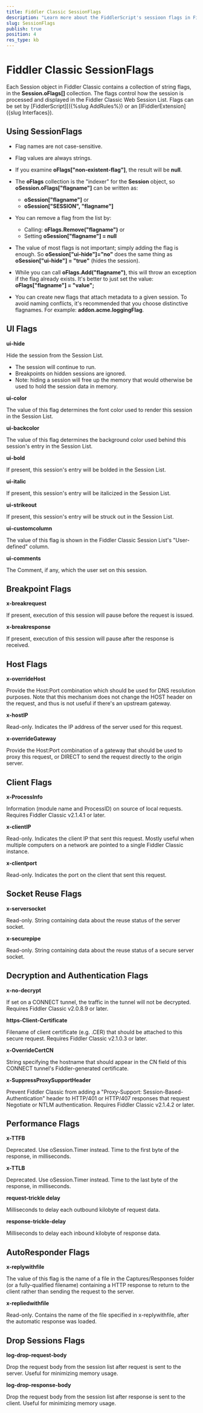```yaml
---
title: Fiddler Classic SessionFlags
description: "Learn more about the FiddlerScript's sessioon flags in Fiddler Classic"
slug: SessionFlags
publish: true
position: 4
res_type: kb
---
```


Fiddler Classic SessionFlags
====================

Each Session object in Fiddler Classic contains a collection of string flags, in the **Session.oFlags[]** collection.  The flags control how the session is processed and displayed in the Fiddler Classic Web Session List.  Flags can be set by [FiddlerScript][({%slug AddRules%}) or an [IFiddlerExtension]({slug Interfaces}).


Using SessionFlags
------------------

+ Flag names are not case-sensitive.  

+ Flag values are always strings.

+ If you examine **oFlags["non-existent-flag"]**, the result will be **null**.

+ The **oFlags** collection is the "indexer" for the **Session** object, so **oSession.oFlags["flagname"]** can be written as:
  + **oSession["flagname"]** or 
  + **oSession["SESSION", "flagname"]**

+ You can remove a flag from the list by:
  + Calling: **oFlags.Remove("flagname")** or 
  + Setting **oSession["flagname"] = null**

+ The value of most flags is not important; simply adding the flag is enough.  So **oSession["ui-hide"]="no"** does the same thing as **oSession["ui-hide"] = "true"** (hides the session).

+ While you can call **oFlags.Add("flagname")**, this will throw an exception if the flag already exists.  It's better to just set the value: **oFlags["flagname"] = "value";**

+ You can create new flags that attach metadata to a given session. To avoid naming conflicts, it's recommended that you choose distinctive flagnames. For example: **addon.acme.loggingFlag**.

UI Flags
--------

**ui-hide**

Hide the session from the Session List.   

+ The session will continue to run.  
+ Breakpoints on hidden sessions are ignored.
+ Note: hiding a session will free up the memory that would otherwise be used to hold the session data in memory.



**ui-color**

The value of this flag determines the font color used to render this session in the Session List.



**ui-backcolor**

The value of this flag determines the background color used behind this session's entry in the Session List.



**ui-bold**

If present, this session's entry will be bolded in the Session List.



**ui-italic**

If present, this session's entry will be italicized in the Session List.



**ui-strikeout**

If present, this session's entry will be struck out in the Session List.



**ui-customcolumn**

The value of this flag is shown in the Fiddler Classic Session List's "User-defined" column.



**ui-comments**

The Comment, if any, which the user set on this session.



Breakpoint Flags
----------------

**x-breakrequest**

If present, execution of this session will pause before the request is issued.



**x-breakresponse**

If present, execution of this session will pause after the response is received.



Host Flags
---------

**x-overrideHost**

Provide the Host:Port combination which should be used for DNS resolution purposes. Note that this mechanism does not change the HOST header on the request, and thus is not useful if there's an upstream gateway.



**x-hostIP**

Read-only.  Indicates the IP address of the server used for this request.



**x-overrideGateway**

Provide the Host:Port combination of a gateway that should be used to proxy this request, or DIRECT to send the request directly to the origin server.


Client Flags
------------

**x-ProcessInfo**

Information (module name and ProcessID) on source of local requests.  Requires Fiddler Classic v2.1.4.1 or later.



**x-clientIP**

Read-only.  Indicates the client IP that sent this request.  Mostly useful when multiple computers on a network are pointed to a single Fiddler Classic instance.



**x-clientport**

Read-only.  Indicates the port on the client that sent this request.



Socket Reuse Flags
------------------

**x-serversocket**

Read-only.  String containing data about the reuse status of the server socket.



**x-securepipe**

Read-only. String containing data about the reuse status of a secure server socket.



Decryption and Authentication Flags
-----------------------------------

**x-no-decrypt**

If set on a CONNECT tunnel, the traffic in the tunnel will not be decrypted.  Requires Fiddler Classic v2.0.8.9 or later.



**https-Client-Certificate**

Filename of client certificate (e.g. .CER) that should be attached to this secure request.  Requires Fiddler Classic v2.1.0.3 or later.



**x-OverrideCertCN**

String specifying the hostname that should appear in the CN field of this CONNECT tunnel's Fiddler-generated certificate.



**x-SuppressProxySupportHeader**

Prevent Fiddler Classic from adding a "Proxy-Support: Session-Based-Authentication" header to HTTP/401 or HTTP/407 responses that request Negotiate or NTLM authentication. Requires Fiddler Classic v2.1.4.2 or later.



Performance Flags
-----------------

**x-TTFB**

Deprecated.  Use oSession.Timer instead.  Time to the first byte of the response, in milliseconds.



**x-TTLB**

Deprecated.  Use oSession.Timer instead.  Time to the last byte of the response, in milliseconds.



**request-trickle delay**

Milliseconds to delay each outbound kilobyte of request data.



**response-trickle-delay**

Milliseconds to delay each inbound kilobyte of response data.



AutoResponder Flags
-------------------

**x-replywithfile**

The value of this flag is the name of a file in the Captures/Responses folder (or a fully-qualified filename) containing a HTTP response to return to the client rather than sending the request to the server.



**x-repliedwithfile**

Read-only.  Contains the name of the file specified in x-replywithfile, after the automatic response was loaded.



Drop Sessions Flags
-------------------

**log-drop-request-body**

Drop the request body from the session list after request is sent to the server.  Useful for minimizing memory usage.



**log-drop-response-body**

Drop the request body from the session list after response is sent to the client.  Useful for minimizing memory usage.

